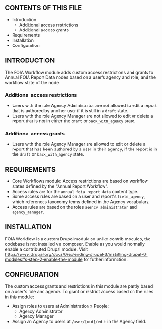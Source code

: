 CONTENTS OF THIS FILE
---------------------

 * Introduction
   * Additional access restrictions
   * Additional access grants
 * Requirements
 * Installation
 * Configuration


INTRODUCTION
------------

The FOIA Workflow module adds custom access restrictions and grants to Annual
FOIA Report Data nodes based on a user's agency and role, and the workflow
state of the node.


### Additional access restrictions

 * Users with the role Agency Administrator are not allowed to edit a report
  that is authored by another user if it is still in a `draft` state.
 * Users with the role Agency Manager are not allowed to edit or delete a report
  that is not in either the `draft` or `back_with_agency` state.


### Additional access grants

 * Users with the role Agency Manager are allowed to edit or delete a
  report that has been authored by a user in their agency, if the report is
  in the `draft` or `back_with_agency` state.


REQUIREMENTS
-------------

 * Core Workflows module: Access restrictions are based on workflow states
  defined by the "Annual Report Workflow".
 * Access rules are for the `annual_foia_report_data` content type.
 * Some access rules are based on a user and report's `field_agency`, which
  references taxonomy terms defined in the Agency vocabulary.
 * Access rules are based on the roles `agency_administrator` and
  `agency_manager`.


INSTALLATION
------------

FOIA Workflow is a custom Drupal module so unlike contrib modules, the codebase
is not installed via composer. Enable as you would normally enable a
contributed Drupal module. Visit
https://www.drupal.org/docs/8/extending-drupal-8/installing-drupal-8-modules#s-step-2-enable-the-module
for futher information.


CONFIGURATION
-------------

The custom access grants and restrictions in this module are partly based on a
user's role and agency. To grant or restrict access based on the rules in
this module:

 * Assign roles to users at Administration » People:
   * Agency Administrator
   * Agency Manager
 * Assign an Agency to users at `/user/[uid]/edit` in the Agency field.
